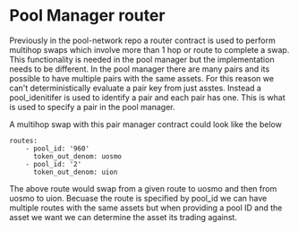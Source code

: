 # Pool Manager router 

Previously in the pool-network repo a router contract is used to perform multihop swaps which involve more than 1 hop or route to complete a swap.
This functionality is needed in the pool manager but the implementation needs to be different. 
In the pool manager there are many pairs and its possible to have multiple pairs with the same assets. For this reason we can't deterministically evaluate a pair key from just asstes. Instead a pool_idenitifer is used to identify a pair and each pair has one. This is what is used to specify a pair in the pool manager.

A multihop swap with this pair manager contract could look like the below 

```
routes:
    - pool_id: '960'
      token_out_denom: uosmo
    - pool_id: '2'
      token_out_denom: uion

```

The above route would swap from a given route to uosmo and then from uosmo to uion.
Becuase the route is specified by pool_id we can have multiple routes with the same assets but when providing a pool ID and the asset we want we can determine the asset its trading against. 